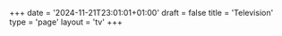 +++
date = '2024-11-21T23:01:01+01:00'
draft = false
title = 'Television'
type = 'page'
layout = 'tv'
+++
